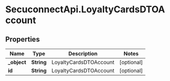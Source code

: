 # SecuconnectApi.LoyaltyCardsDTOAccount

## Properties
Name | Type | Description | Notes
------------ | ------------- | ------------- | -------------
**_object** | **String** | LoyaltyCardsDTOAccount | [optional] 
**id** | **String** | LoyaltyCardsDTOAccount | [optional] 


